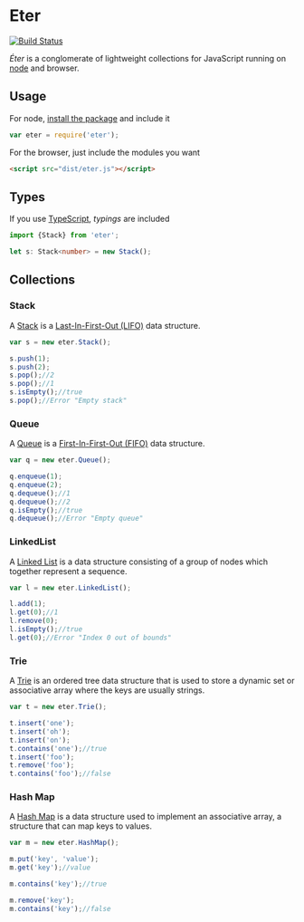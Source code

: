 # Eter

[![Build Status](https://secure.travis-ci.org/keyvanakbary/eter.svg?branch=master)](http://travis-ci.org/keyvanakbary/eter)

*Éter* is a conglomerate of lightweight collections for JavaScript running on [node](http://nodejs.org/) and browser.

## Usage
For node, [install the package](https://www.npmjs.org/package/eter) and include it

```js
var eter = require('eter');
```

For the browser, just include the modules you want

```html
<script src="dist/eter.js"></script>
```

## Types
If you use [TypeScript](http://www.typescriptlang.org/), _typings_ are included

```typescript
import {Stack} from 'eter';

let s: Stack<number> = new Stack();
```

## Collections

### Stack
A [Stack](http://en.wikipedia.org/wiki/Stack_(abstract_data_type)) is a [Last-In-First-Out (LIFO)](http://en.wikipedia.org/wiki/LIFO_(computing)) data structure.

```js
var s = new eter.Stack();

s.push(1);
s.push(2);
s.pop();//2
s.pop();//1
s.isEmpty();//true
s.pop();//Error "Empty stack"
```

### Queue
A [Queue](http://en.wikipedia.org/wiki/Queue_(abstract_data_type)) is a [First-In-First-Out (FIFO)](http://en.wikipedia.org/wiki/FIFO_(computing)) data structure.

```js
var q = new eter.Queue();

q.enqueue(1);
q.enqueue(2);
q.dequeue();//1
q.dequeue();//2
q.isEmpty();//true
q.dequeue();//Error "Empty queue"
```

### LinkedList
A [Linked List](http://www.wikiwand.com/en/Linked_list) is a data structure consisting of a group of nodes which together represent a sequence.

```js
var l = new eter.LinkedList();

l.add(1);
l.get(0);//1
l.remove(0);
l.isEmpty();//true
l.get(0);//Error "Index 0 out of bounds"
```

### Trie
A [Trie](http://en.wikipedia.org/wiki/Trie) is an ordered tree data structure that is used to store a dynamic set or associative array where the keys are usually strings.

```js
var t = new eter.Trie();

t.insert('one');
t.insert('oh');
t.insert('on');
t.contains('one');//true
t.insert('foo');
t.remove('foo');
t.contains('foo');//false
```

### Hash Map
A [Hash Map](http://en.wikipedia.org/wiki/Hash_table) is a data structure used to implement an associative array, a structure that can map keys to values.

```js
var m = new eter.HashMap();

m.put('key', 'value');
m.get('key');//value

m.contains('key');//true

m.remove('key');
m.contains('key');//false
```
